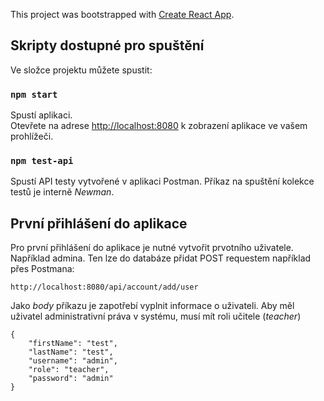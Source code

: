 This project was bootstrapped with [Create React App](https://github.com/facebook/create-react-app).

## Skripty dostupné pro spuštění

Ve složce projektu můžete spustit:

### `npm start`

Spustí aplikaci.<br />
Otevřete na adrese [http://localhost:8080](http://localhost:8080) k zobrazení aplikace ve vašem prohlížeči.

### `npm test-api`

Spustí API testy vytvořené v aplikaci Postman. Příkaz na spuštění kolekce testů je interně *Newman*. 


## První přihlášení do aplikace
Pro první přihlášení do aplikace je nutné vytvořit prvotního uživatele. Například admina.
Ten lze do databáze přidat POST requestem například přes Postmana: 
```
http://localhost:8080/api/account/add/user
```
Jako *body* příkazu je zapotřebí vyplnit informace o uživateli. Aby měl uživatel administrativní práva v systému, musí mít roli učitele (*teacher*)
```
{
    "firstName": "test",
    "lastName": "test",
    "username": "admin",
    "role": "teacher",
    "password": "admin"
}
```

